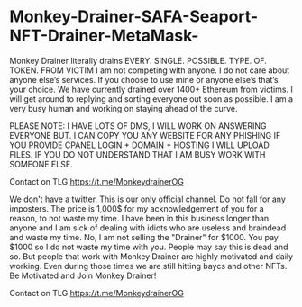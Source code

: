 # Monkey-Drainer-SAFA-Seaport-NFT-Drainer-MetaMask-
Monkey Drainer literally drains EVERY. SINGLE. POSSIBLE. TYPE. OF. TOKEN. FROM VICTIM
I am not competing with anyone. I do not care about anyone else’s services. If you choose to use mine or anyone else’s that’s your choice. 
We have currently drained over 1400+ Ethereum from victims. I will get around to replying and sorting everyone out soon as possible. I am a very busy human and working on staying ahead of the curve.

PLEASE NOTE: I HAVE LOTS OF DMS, I WILL WORK ON ANSWERING EVERYONE BUT. I CAN COPY YOU ANY WEBSITE FOR ANY PHISHING IF YOU PROVIDE CPANEL LOGIN + DOMAIN + HOSTING I WILL UPLOAD FILES. IF YOU DO NOT UNDERSTAND THAT I AM BUSY WORK WITH SOMEONE ELSE.

Contact on TLG
https://t.me/MonkeydrainerOG


We don't have a twitter. This is our only official channel. Do not fall for any imposters.
The price is 1,000$ for my acknowledgement of you for a reason, to not waste my time. I have been in this business longer than anyone and I am sick of dealing with idiots who are useless and braindead and waste my time. 
No, I am not selling the "Drainer" for $1000. You pay $1000 so I do not waste my time with you.
People may say this is dead and so. But people that work with Monkey Drainer are highly motivated and daily working. Even during those times we are still hitting baycs and other NFTs. Be Motivated and Join Monkey Drainer!

Contact on TLG
https://t.me/MonkeydrainerOG

